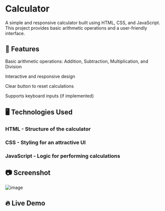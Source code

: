# Calculator

A simple and responsive calculator built using HTML, CSS, and JavaScript. This project provides basic arithmetic operations and a user-friendly interface.

## 🚀 Features
Basic arithmetic operations: Addition, Subtraction, Multiplication, and Division

Interactive and responsive design

Clear button to reset calculations

Supports keyboard inputs (if implemented)

## 🖥️ Technologies Used
### HTML - Structure of the calculator

### CSS - Styling for an attractive UI

### JavaScript - Logic for performing calculations

## 📷 Screenshot
![image](https://github.com/user-attachments/assets/f27229fa-7425-4640-a77c-2223a705ab04)

## 🔥 Live Demo
